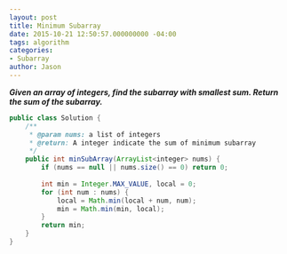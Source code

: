 ```yaml
---
layout: post
title: Minimum Subarray
date: 2015-10-21 12:50:57.000000000 -04:00
tags: algorithm
categories:
- Subarray
author: Jason
---
```

<p><strong><em>Given an array of integers, find the subarray with smallest sum. Return the sum of the subarray.</em></strong></p>


``` java
public class Solution {
    /**
     * @param nums: a list of integers
     * @return: A integer indicate the sum of minimum subarray
     */
    public int minSubArray(ArrayList<integer> nums) {
        if (nums == null || nums.size() == 0) return 0;
        
        int min = Integer.MAX_VALUE, local = 0;
        for (int num : nums) {
            local = Math.min(local + num, num);
            min = Math.min(min, local);
        }
        return min;
    }
}
```
